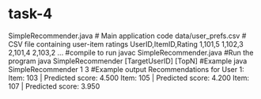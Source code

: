 # task-4
SimpleRecommender.java   # Main application code
data/user_prefs.csv      # CSV file containing user-item ratings
UserID,ItemID,Rating
1,101,5
1,102,3
2,101,4
2,103,2
...
#compile to run
javac SimpleRecommender.java
#Run the program
java SimpleRecommender [TargetUserID] [TopN]
#Example
java SimpleRecommender 1 3
#Example output
Recommendations for User 1:
Item: 103 | Predicted score: 4.500
Item: 105 | Predicted score: 4.200
Item: 107 | Predicted score: 3.950


